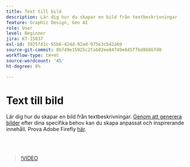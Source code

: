 ```yaml
---
title: Text till bild
description: Lär dig hur du skapar en bild från textbeskrivningar
feature: Graphic Design, Gen AI
role: User
level: Beginner
jira: KT-15037
exl-id: 3925fd1c-65b6-424d-92ad-975e3cb42a69
source-git-commit: 8b749e15925c2fab02ee84749e645ffbd8686fd0
workflow-type: tm+mt
source-wordcount: '45'
ht-degree: 8%

---
```


# Text till bild

Lär dig hur du skapar en bild från textbeskrivningar. [Genom att generera bilder](https://www.adobe.com/products/firefly/features/text-to-image.html) efter dina specifika behov kan du skapa anpassat och inspirerande innehåll. Prova Adobe Firefly [här](https://firefly.adobe.com/).

<br> 

>[!VIDEO](https://video.tv.adobe.com/v/3427608?quality=12&learn=on&hidetitle=true)
